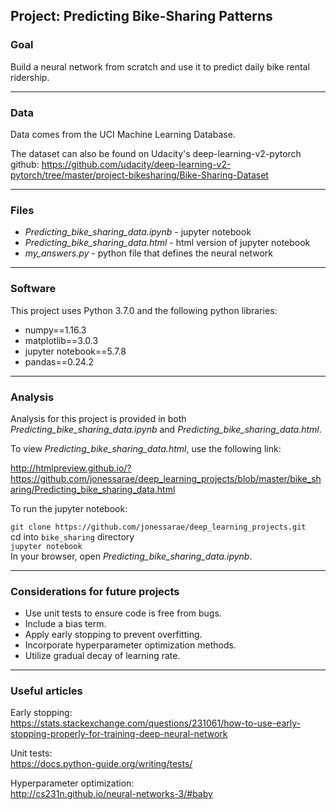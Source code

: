 ## Project: Predicting Bike-Sharing Patterns

### Goal 

Build a neural network from scratch and use it to predict daily bike rental ridership.
- - - -
### Data

Data comes from the UCI Machine Learning Database. 

The dataset can also be found on Udacity's deep-learning-v2-pytorch github:
https://github.com/udacity/deep-learning-v2-pytorch/tree/master/project-bikesharing/Bike-Sharing-Dataset
- - - -
### Files

* *Predicting_bike_sharing_data.ipynb* - jupyter notebook 
* *Predicting_bike_sharing_data.html* -  html version of jupyter notebook
* *my_answers.py* - python file that defines the neural network

- - - -
### Software

This project uses Python 3.7.0 and the following python libraries:

* numpy==1.16.3
* matplotlib==3.0.3
* jupyter notebook==5.7.8
* pandas==0.24.2


- - - -
### Analysis

Analysis for this project is provided in both *Predicting_bike_sharing_data.ipynb* and *Predicting_bike_sharing_data.html*.

To view *Predicting_bike_sharing_data.html*, use the following link:

http://htmlpreview.github.io/?https://github.com/jonessarae/deep_learning_projects/blob/master/bike_sharing/Predicting_bike_sharing_data.html

To run the jupyter notebook:

`git clone https://github.com/jonessarae/deep_learning_projects.git`  
cd into `bike_sharing` directory  
`jupyter notebook`  
In your browser, open *Predicting_bike_sharing_data.ipynb*.
- - - -
### Considerations for future projects

* Use unit tests to ensure code is free from bugs.
* Include a bias term.
* Apply early stopping to prevent overfitting.
* Incorporate hyperparameter optimization methods.
* Utilize gradual decay of learning rate.

- - - -
### Useful articles

Early stopping:  
https://stats.stackexchange.com/questions/231061/how-to-use-early-stopping-properly-for-training-deep-neural-network

Unit tests:  
https://docs.python-guide.org/writing/tests/

Hyperparameter optimization:  
http://cs231n.github.io/neural-networks-3/#baby



